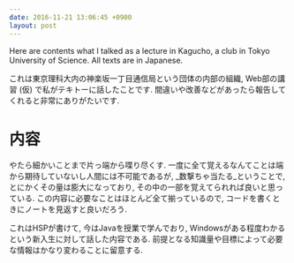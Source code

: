 ```yaml
---
date: 2016-11-21 13:06:45 +0900
layout: post
---
```

Here are contents what I talked as a lecture in Kagucho, a club in Tokyo
University of Science. All texts are in Japanese.

これは東京理科大内の神楽坂一丁目通信局という団体の内部の組織, Web部の講習 (仮)
で私がテキトーに話したことです. 間違いや改善などがあったら報告してくれると非常にありがたいです.

# 内容
やたら細かいことまで片っ端から喋り尽くす. 一度に全て覚えるなんてことは端から期待していないし人間には不可能であるが,
_数撃ちゃ当たる_ということで, とにかくその量は膨大になっており, その中の一部を覚えてられれば良いと思っている.
この内容に必要なことはほとんど全て揃っているので, コードを書くときにノートを見返すと良いだろう.

これはHSPが書けて, 今はJavaを授業で学んでおり, Windowsがある程度わかるという新入生に対して話した内容である.
前提となる知識量や目標によって必要な情報はかなり変わることに留意する.
